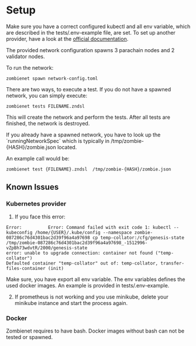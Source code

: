 # Setup

Make sure you have a correct configured kubectl and all env variable, which are described in the tests/.env-example file, are set.
To set up another provider, have a look at the [official documentation](https://paritytech.github.io/zombienet/).

The provided network configuration spawns 3 parachain nodes and 2 validator nodes.

To run the network:
```
zombienet spawn network-config.toml
```

There are two ways, to execute a test. If you do not have a spawned network, you can simply execute:

```
zombienet tests FILENAME.zndsl
```

This will create the network and perform the tests. After all tests are finished, the network is destroyed.

If you already have a spawned network, you have to look up the ´runningNetworkSpec´ which is typically in  /tmp/zombie-{HASH}/zombie.json located.

An example call would be:


```
zombienet test {FILENAME}.zndsl  /tmp/zombie-{HASH}/zombie.json
```

## Known Issues

### Kubernetes provider

1. If you face this error:

```
Error:          Error: Command failed with exit code 1: kubectl --kubeconfig /home/{USER}/.kube/config --namespace zombie-087286c76d4301bac2d39f96a4a97698 cp temp-collator:/cfg/genesis-state /tmp/zombie-087286c76d4301bac2d39f96a4a97698_-1512996-vZpBh73wdvtR/2000/genesis-state
error: unable to upgrade connection: container not found ("temp-collator")
Defaulted container "temp-collator" out of: temp-collator, transfer-files-container (init)
```

Make sure, you have export all env variable. The env variables defines the used docker images. An example is provided in tests/.env-example.

2. If prometheus is not working and you use minikube, delete your minikube instance and start the process again.

### Docker

Zombienet requires to have bash. Docker images without bash can not be tested or spawned.
